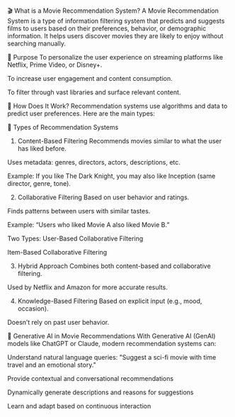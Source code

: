 🎬 What is a Movie Recommendation System?
A Movie Recommendation System is a type of information filtering system that predicts and suggests films to users based on their preferences, behavior, or demographic information. It helps users discover movies they are likely to enjoy without searching manually.

🎯 Purpose
To personalize the user experience on streaming platforms like Netflix, Prime Video, or Disney+.

To increase user engagement and content consumption.

To filter through vast libraries and surface relevant content.

🔧 How Does It Work?
Recommendation systems use algorithms and data to predict user preferences. Here are the main types:

🧩 Types of Recommendation Systems
1. Content-Based Filtering
Recommends movies similar to what the user has liked before.

Uses metadata: genres, directors, actors, descriptions, etc.

Example: If you like The Dark Knight, you may also like Inception (same director, genre, tone).

2. Collaborative Filtering
Based on user behavior and ratings.

Finds patterns between users with similar tastes.

Example: “Users who liked Movie A also liked Movie B.”

Two Types:
User-Based Collaborative Filtering

Item-Based Collaborative Filtering

3. Hybrid Approach
Combines both content-based and collaborative filtering.

Used by Netflix and Amazon for more accurate results.

4. Knowledge-Based Filtering
Based on explicit input (e.g., mood, occasion).

Doesn’t rely on past user behavior.

🤖 Generative AI in Movie Recommendations
With Generative AI (GenAI) models like ChatGPT or Claude, modern recommendation systems can:

Understand natural language queries:
"Suggest a sci-fi movie with time travel and an emotional story."

Provide contextual and conversational recommendations

Dynamically generate descriptions and reasons for suggestions

Learn and adapt based on continuous interaction